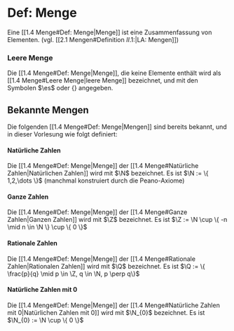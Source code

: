 # Def: Menge
Eine [[1.4 Menge#Def: Menge|Menge]] ist eine Zusammenfassung von Elementen.
(vgl. [[2.1 Mengen#Definition $II.1$:|LA: Mengen]])

### Leere Menge
Die [[1.4 Menge#Def: Menge|Menge]], die keine Elemente enthält wird als [[1.4 Menge#Leere Menge|leere Menge]] bezeichnet, und mit den Symbolen $\es$ oder $\{  \}$ angegeben.

## Bekannte Mengen
Die folgenden [[1.4 Menge#Def: Menge|Mengen]] sind bereits bekannt, und in dieser Vorlesung wie folgt definiert:

#### Natürliche Zahlen
Die [[1.4 Menge#Def: Menge|Menge]] der [[1.4 Menge#Natürliche Zahlen|Natürlichen Zahlen]] wird mit $\N$ bezeichnet. Es ist
$\N := \{ 1,2,\dots \}$ (manchmal konstruiert durch die Peano-Axiome)

#### Ganze Zahlen
Die [[1.4 Menge#Def: Menge|Menge]] der [[1.4 Menge#Ganze Zahlen|Ganzen Zahlen]] wird mit $\Z$ bezeichnet. Es ist
$\Z := \N \cup \{ -n \mid n \in \N \} \cup \{ 0 \}$

#### Rationale Zahlen
Die [[1.4 Menge#Def: Menge|Menge]] der [[1.4 Menge#Rationale Zahlen|Rationalen Zahlen]] wird mit $\Q$ bezeichnet. Es ist
$\Q := \{  \frac{p}{q} \mid p \in \Z, q \in \N, p \perp q\}$

#### Natürliche Zahlen mit 0
Die [[1.4 Menge#Def: Menge|Menge]] der [[1.4 Menge#Natürliche Zahlen mit 0|Natürlichen Zahlen mit 0]] wird mit $\N_{0}$ bezeichnet. Es ist
$\N_{0} := \N \cup \{ 0 \}$
